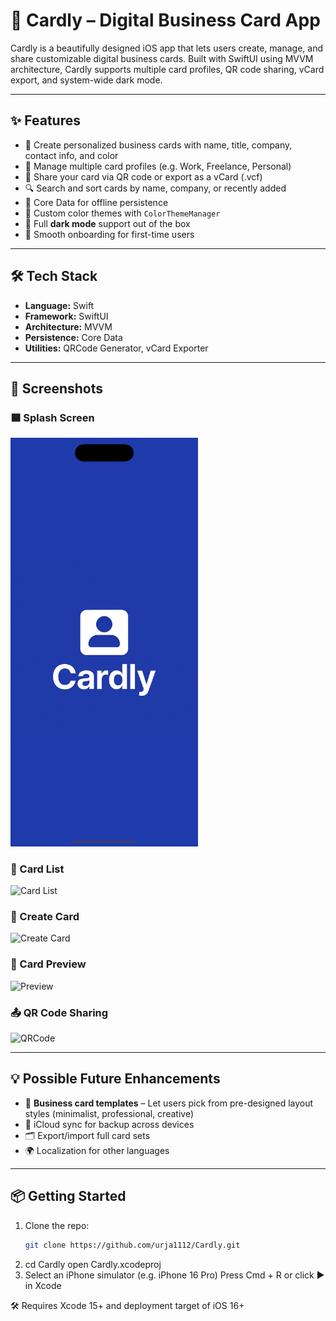 # 📇 Cardly – Digital Business Card App

Cardly is a beautifully designed iOS app that lets users create, manage, and share customizable digital business cards. Built with SwiftUI using MVVM architecture, Cardly supports multiple card profiles, QR code sharing, vCard export, and system-wide dark mode.

---

## ✨ Features

- 📝 Create personalized business cards with name, title, company, contact info, and color
- 👥 Manage multiple card profiles (e.g. Work, Freelance, Personal)
- 📱 Share your card via QR code or export as a vCard (.vcf)
- 🔍 Search and sort cards by name, company, or recently added
- 💾 Core Data for offline persistence
- 🎨 Custom color themes with `ColorThemeManager`
- 🌙 Full **dark mode** support out of the box
- 🚀 Smooth onboarding for first-time users

---

## 🛠 Tech Stack

- **Language:** Swift
- **Framework:** SwiftUI
- **Architecture:** MVVM
- **Persistence:** Core Data
- **Utilities:** QRCode Generator, vCard Exporter

---

## 📸 Screenshots

### 🟦 Splash Screen
<img src="Screenshots/Splash.png" alt="Splash" width="300"/>

### 🧭 Card List
<img src="Screenshots/CardList" alt="Card List" width="300"/>


### 📝 Create Card
<img src="Screenshots/CreateCard" alt="Create Card" width="300"/>

### 🧾 Card Preview
<img src="Screenshots/Preview" alt="Preview" width="300"/>

### 📤 QR Code Sharing
<img src="Screenshots/QRCode" alt="QRCode" width="300"/>


---

## 💡 Possible Future Enhancements

- 🧾 **Business card templates** – Let users pick from pre-designed layout styles (minimalist, professional, creative)
- 🔄 iCloud sync for backup across devices
- 🗂 Export/import full card sets
- 🌍 Localization for other languages

---

## 📦 Getting Started

1. Clone the repo:
   ```bash
   git clone https://github.com/urja1112/Cardly.git
2. cd Cardly
   open Cardly.xcodeproj
3. Select an iPhone simulator (e.g. iPhone 16 Pro)
   Press Cmd + R or click ▶️ in Xcode

🛠 Requires Xcode 15+ and deployment target of iOS 16+
